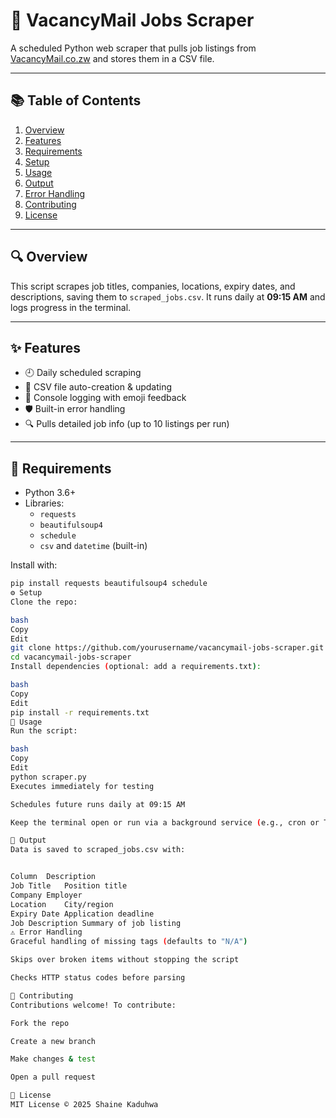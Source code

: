 # 📄 VacancyMail Jobs Scraper

A scheduled Python web scraper that pulls job listings from [VacancyMail.co.zw](https://vacancymail.co.zw/jobs/) and stores them in a CSV file.

---

## 📚 Table of Contents

1. [Overview](#overview)  
2. [Features](#features)  
3. [Requirements](#requirements)  
4. [Setup](#setup)  
5. [Usage](#usage)  
6. [Output](#output)  
7. [Error Handling](#error-handling)  
8. [Contributing](#contributing)  
9. [License](#license)  

---

## 🔍 Overview

This script scrapes job titles, companies, locations, expiry dates, and descriptions, saving them to `scraped_jobs.csv`. It runs daily at **09:15 AM** and logs progress in the terminal.

---

## ✨ Features

- 🕘 Daily scheduled scraping  
- 📂 CSV file auto-creation & updating  
- 💬 Console logging with emoji feedback  
- 🛡️ Built-in error handling  
- 🔍 Pulls detailed job info (up to 10 listings per run)

---

## 🧰 Requirements

- Python 3.6+
- Libraries:
  - `requests`
  - `beautifulsoup4`
  - `schedule`
  - `csv` and `datetime` (built-in)

Install with:

```bash
pip install requests beautifulsoup4 schedule
⚙️ Setup
Clone the repo:

bash
Copy
Edit
git clone https://github.com/yourusername/vacancymail-jobs-scraper.git
cd vacancymail-jobs-scraper
Install dependencies (optional: add a requirements.txt):

bash
Copy
Edit
pip install -r requirements.txt
🚀 Usage
Run the script:

bash
Copy
Edit
python scraper.py
Executes immediately for testing

Schedules future runs daily at 09:15 AM

Keep the terminal open or run via a background service (e.g., cron or Task Scheduler)

📁 Output
Data is saved to scraped_jobs.csv with:


Column	Description
Job Title	Position title
Company	Employer
Location	City/region
Expiry Date	Application deadline
Job Description	Summary of job listing
⚠️ Error Handling
Graceful handling of missing tags (defaults to "N/A")

Skips over broken items without stopping the script

Checks HTTP status codes before parsing

🤝 Contributing
Contributions welcome! To contribute:

Fork the repo

Create a new branch

Make changes & test

Open a pull request

📄 License
MIT License © 2025 Shaine Kaduhwa